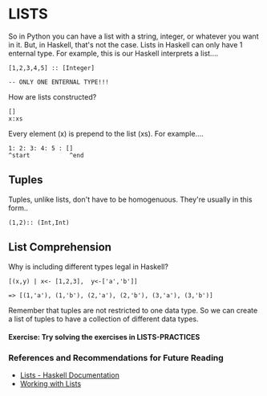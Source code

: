 # LISTS 

So in Python you can have a list with a string, integer, or whatever you want in it. But, in Haskell, that's not the case. Lists in Haskell can only have 1 enternal type. For example, this is our Haskell interprets a list....

```
[1,2,3,4,5] :: [Integer]

-- ONLY ONE ENTERNAL TYPE!!!

```

How are lists constructed? 

```
[]
x:xs
```
Every element (x) is prepend  to the list (xs). For example....

```
1: 2: 3: 4: 5 : []
^start           ^end
```

## Tuples

Tuples, unlike lists, don't have to be homogenuous. 
They're usually in this form..

```
(1,2):: (Int,Int) 
```


## List Comprehension

Why is including different types legal in Haskell?

```
[(x,y) | x<- [1,2,3],  y<-['a','b']]

=> [(1,'a'), (1,'b'), (2,'a'), (2,'b'), (3,'a'), (3,'b')]
```

Remember that tuples are not restricted to one data type. So we can create a list of tuples to have a collection of different data types. 

#### Exercise: Try solving the exercises in LISTS-PRACTICES

### References and Recommendations for Future Reading
- [Lists - Haskell Documentation](https://wiki.haskell.org/Learn_Haskell_in_10_minutes)
- [Working with Lists](https://wiki.haskell.org/How_to_work_on_lists)
